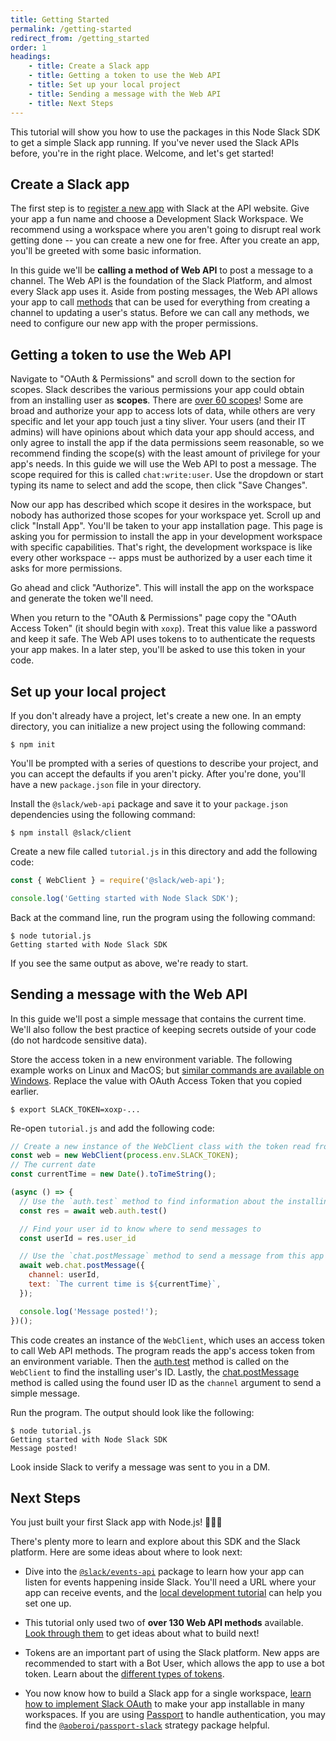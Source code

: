 ```yaml
---
title: Getting Started
permalink: /getting-started
redirect_from: /getting_started
order: 1
headings:
    - title: Create a Slack app
    - title: Getting a token to use the Web API
    - title: Set up your local project
    - title: Sending a message with the Web API
    - title: Next Steps
---
```


This tutorial will show you how to use the packages in this Node Slack SDK to get a simple Slack app running. If you've
never used the Slack APIs before, you're in the right place. Welcome, and let's get started!

## Create a Slack app

The first step is to [register a new app](https://api.slack.com/apps/new) with Slack at the API website. Give your app a
fun name and choose a Development Slack Workspace. We recommend using a workspace where you aren't going to disrupt real
work getting done -- you can create a new one for free. After you create an app, you'll be greeted with some basic information.

In this guide we'll be **calling a method of Web API** to post a message to a channel. The Web API is the foundation of
the Slack Platform, and almost every Slack app uses it. Aside from posting messages, the Web API allows your app to call
[methods](https://api.slack.com/methods) that can be used for everything from creating a channel to updating a user's
status. Before we can call any methods, we need to configure our new app with the proper permissions.

## Getting a token to use the Web API

Navigate to "OAuth & Permissions" and scroll down to the section for scopes. Slack describes the various permissions
your app could obtain from an installing user as **scopes**. There are [over 60 scopes](https://api.slack.com/scopes)!
Some are broad and authorize your app to access lots of data, while others are very specific and let your app touch just
a tiny sliver. Your users (and their IT admins) will have opinions about which data your app should access, and only
agree to install the app if the data permissions seem reasonable, so we recommend finding the scope(s) with the least
amount of privilege for your app's needs. In this guide we will use the Web API to post a message. The scope required
for this is called `chat:write:user`. Use the dropdown or start typing its name to select and add the scope, then click
"Save Changes".

Now our app has described which scope it desires in the workspace, but nobody has authorized those scopes for your
workspace yet. Scroll up and click "Install App". You'll be taken to your app installation page. This page is asking you
for permission to install the app in your development workspace with specific capabilities. That's right, the
development workspace is like every other workspace -- apps must be authorized by a user each time it asks for more
permissions.

Go ahead and click "Authorize". This will install the app on the workspace and generate the token we'll need.

When you return to the "OAuth & Permissions" page copy the "OAuth Access Token" (it should begin with `xoxp`). Treat
this value like a password and keep it safe. The Web API uses tokens to to authenticate the requests your app makes. In
a later step, you'll be asked to use this token in your code.

## Set up your local project

If you don't already have a project, let's create a new one. In an empty directory, you can initialize a new project
using the following command:

```shell
$ npm init
```

You'll be prompted with a series of questions to describe your project, and you can accept the defaults if you aren't
picky. After you're done, you'll have a new `package.json` file in your directory.

Install the `@slack/web-api` package and save it to your `package.json` dependencies using the following command:

```shell
$ npm install @slack/client
```

Create a new file called `tutorial.js` in this directory and add the following code:

```javascript
const { WebClient } = require('@slack/web-api');

console.log('Getting started with Node Slack SDK');
```

Back at the command line, run the program using the following command:

```shell
$ node tutorial.js
Getting started with Node Slack SDK
```

If you see the same output as above, we're ready to start.

## Sending a message with the Web API

In this guide we'll post a simple message that contains the current time. We'll also follow the best practice of keeping
secrets outside of your code (do not hardcode sensitive data).

Store the access token in a new environment variable. The following example works on Linux and MacOS; but [similar
commands are available on Windows](https://superuser.com/a/212153/94970). Replace the value with OAuth Access Token that
you copied earlier.

```shell
$ export SLACK_TOKEN=xoxp-...
```

Re-open `tutorial.js` and add the following code:

```javascript
// Create a new instance of the WebClient class with the token read from your environment variable
const web = new WebClient(process.env.SLACK_TOKEN);
// The current date
const currentTime = new Date().toTimeString();

(async () => {
  // Use the `auth.test` method to find information about the installing user
  const res = await web.auth.test()

  // Find your user id to know where to send messages to
  const userId = res.user_id

  // Use the `chat.postMessage` method to send a message from this app
  await web.chat.postMessage({
    channel: userId,
    text: `The current time is ${currentTime}`,
  });

  console.log('Message posted!');
})();
```

This code creates an instance of the `WebClient`, which uses an access token to call Web API methods. The program reads
the app's access token from an environment variable. Then the [auth.test](https://api.slack.com/methods/auth.test)
method is called on the `WebClient` to find the installing user's ID. Lastly, the
[chat.postMessage](https://api.slack.com/methods/chat.postMessage) method is called using the found user ID as the
`channel` argument to send a simple message.

Run the program. The output should look like the following:

```shell
$ node tutorial.js
Getting started with Node Slack SDK
Message posted!
```

Look inside Slack to verify a message was sent to you in a DM.

## Next Steps

You just built your first Slack app with Node.js! 🎉💃🌮

There's plenty more to learn and explore about this SDK and the Slack platform. Here are some ideas about where to
look next:

* Dive into the [`@slack/events-api`](https://slack.dev/node-slack-sdk/events_api) package to learn how your app can
  listen for events happening inside Slack. You'll need a URL where your app can receive events, and the [local
  development tutorial](https://slack.dev/node-slack-sdk/local_development) can help you set one up.

* This tutorial only used two of **over 130 Web API methods** available. [Look through
  them](https://api.slack.com/methods) to get ideas about what to build next!

* Tokens are an important part of using the Slack platform. New apps are recommended to start with a Bot User, which
  allows the app to use a bot token. Learn about the [different types of
  tokens](https://api.slack.com/docs/token-types).

* You now know how to build a Slack app for a single workspace, [learn how to implement Slack
  OAuth](https://api.slack.com/docs/oauth) to make your app installable in many workspaces. If you are using
  [Passport](http://www.passportjs.org/) to handle authentication, you may find the
  [`@aoberoi/passport-slack`](https://github.com/aoberoi/passport-slack) strategy package helpful.
